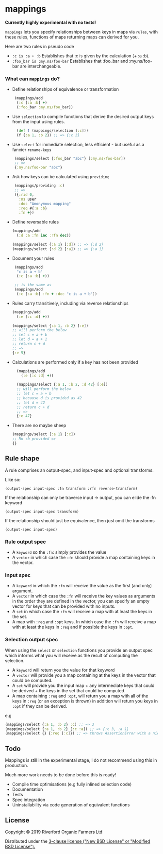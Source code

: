 # mappings

**Currently highly experimental with no tests!**

`mappings` lets you specify relationships between keys in maps via `rules`,
with these rules, functions of maps returning maps can derived for you.

Here are two rules in pseudo code 

- `:c is :a + :b` Establishes that :c is given by the calculation (+ :a :b).
- `:foo_bar is :my.ns/foo-bar` Establishes that :foo_bar and :my.ns/foo-bar are interchangeable.

### What can `mappings` do?

- Define relationships of equivalence or transformation
  ```clojure
   (mappings/add
    (:c [:a :b] +)
    (:foo_bar :my.ns/foo_bar))
  ```

- Use `selection` to compile functions that derive the desired output keys from the input using rules.
  ```clojure
    (def f (mappings/selection [:c]))
    (f {:a 1, :b 2}) ;; => {:c 3} 
  ```
  
- Use `select` for immediate selection, less efficient - but useful as a fancier `rename-keys`
  ```clojure 
   (mappings/select {:foo_bar "abc"} [:my.ns/foo-bar])
   ;; =>
   {:my.ns/foo-bar "abc"}  
  ```
  
- Ask how keys can be calculated using `providing` 
  ```clojure 
   (mappings/providing :c)
   ;; =>
   ({:rid 0,
     :ns user
     :doc "Anonymous mapping"
     :req #{:a :b}
     :fn +}) 
  ```
  
- Define reversable rules
  ```clojure
  (mappings/add 
    (:d :a :fn inc :rfn dec))
 
  (mappings/select {:a 1} [:d]) ;; => {:d 2}
  (mappings/select {:d 2} [:a]) ;; => {:a 1}  
  ```
  
- Document your rules
  ```clojure
   (mappings/add 
    "c is a + b"
    (:c [:a :b] +))
  
   ;; is the same as
   (mappings/add 
    (:c [:a :b] :fn + :doc "c is a + b"))  
  ``` 
  
- Rules carry transitively, including via reverse relationships
  ```clojure 
  (mappings/add 
    (:e [:c :d] +))
 
  (mappings/select {:a 1, :b 2} [:e]) 
  ;; will perform the below
  ;; let c = a + b 
  ;; let d = a + 1
  ;; return c + d
  ;; => 
  {:e 5} 
  ```
- Calculations are performed only if a key has not been provided
  
   ```clojure 
     (mappings/add 
       (:e [:c :d] +))
    
     (mappings/select {:a 1, :b 2, :d 42} [:e]) 
     ;; will perform the below
     ;; let c = a + b
     ;; because d is provided as 42 
     ;; let d = 42 
     ;; return c + d
     ;; => 
     {:e 47} 
   ``` 

- There are no maybe sheep
  ```clojure
  (mappings/select {:a 1} [:c]) 
  ;; No :b provided =>
  {}
  ```

## Rule shape

A rule comprises an output-spec, and input-spec
and optional transforms.

Like so:

`(output-spec input-spec :fn transform :rfn reverse-transform)`

If the relationship can only be traverse input -> output, you can elide the :fn keyword

`(output-spec input-spec transform)`

If the relationship should just be equivalence, then just omit the transforms

`(output-spec input-spec)`


### Rule output spec

- A `keyword` so the `:fn`: simply provides the value
- A `vector` in which case the `:fn` should provide a map containing keys in the vector.

### Input spec

- A `keyword` in which the `:fn` will receive the value as the first (and only) argument.
- A `vector` in which case the `:fn` will receive the key values as arguments in the order they are defined in the vector, you can specify an empty vector for 
  keys that can be provided with no inputs.
- A `set` in which case the `:fn` will receive a map with at least the keys in the set.
- A map with `:req` and `:opt` keys. In which case the `:fn` will receive a map with at least the keys in `:req` and if possible the keys in `:opt`.


### Selection output spec

When using the `select` or `selection` functions you 
provide an output spec which informs what you will receive as the result of 
computing the selection.

- A `keyword` will return you the value for that keyword
- A `vector` will provide you a map containing at the keys in the vector that could be computed.
- A `set` will provide you the input map + any intermediate keys that could be derived + the keys in the set that could
  be computed.
- A map containing `:req` and `:opt`, will return you a map with all of the keys in `:req` (or an exception is thrown)
  in addition will return you keys in `:opt` if they can be derived.
 
e.g 

```clojure
(mappings/select {:a 1, :b 2} :c) ;; => 3 
(mappings/select {:a 1, :b 2} [:c :a]) ;; => {:c 3, :a 1}
(mappings/select {} {:req [:c]}) ;; => throws AssertionError with a nice message
```

## Todo 

Mappings is still in the experimental stage, I do not recommend using this in production. 

Much more work needs to be done before this is ready!

- Compile time optimisations (e.g fully inlined selection code)
- Documentation 
- Tests
- Spec integration
- Uninstallability via code generation of equivalent functions

## License

Copyright © 2019 Riverford Organic Farmers Ltd

Distributed under the [3-clause license ("New BSD License" or "Modified BSD License").](http://github.com/riverford/mappings/blob/master/LICENSE)